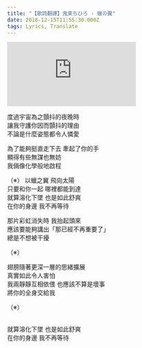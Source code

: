 ```yaml
---
title: "【歌詞翻譯】鬼束ちひろ - 蠟の翼"
date: 2018-12-15T11:55:30.000Z
tags: Lyrics, Translate
---
```


<iframe src="https://www.youtube.com/embed/nvDOmQRiBRY" frameborder="0" allow="accelerometer; autoplay; clipboard-write; encrypted-media; gyroscope; picture-in-picture" allowfullscreen></iframe>

度過宇宙為之顫抖的夜晚時
<br>讓我守護你因而顫抖的理由
<br>不論是什麼姿態都令人憐愛

為了能夠挺直走下去 牽起了你的手
<br>顯得有些無謀也無妨
<br>我倆像化學般地啟程

（※）
以蠟之翼 飛向太陽
<br>只要和你一起 哪裡都能到達
<br>就算溶化下墜 也是如此舒爽
<br>在你的身邊 我不再等待

那片彩虹消失時 我抬起頭來
<br>應該要能夠講出「那已經不再重要了」
<br>總是不想被干擾

（※）

翅膀隨著更深一層的思緒擴展
<br>真實如此令人害怕
<br>我兩靜靜互相依偎 也應該不算是壞事
<br>將你的全身交給我

（※）

<br>就算溶化下墜 也是如此舒爽
<br>在你的身邊 我不再等待
